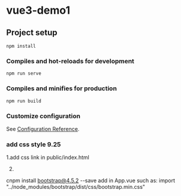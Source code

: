 # vue3-demo1

## Project setup

```
npm install
```

### Compiles and hot-reloads for development

```
npm run serve
```

### Compiles and minifies for production

```
npm run build
```

### Customize configuration

See [Configuration Reference](https://cli.vuejs.org/config/).

### add css style 9.25

1.add css link in public/index.html <head>

2.
cnpm install bootstrap@4.5.2 --save
add in App.vue
such as:
import "../node_modules/bootstrap/dist/css/bootstrap.min.css"
